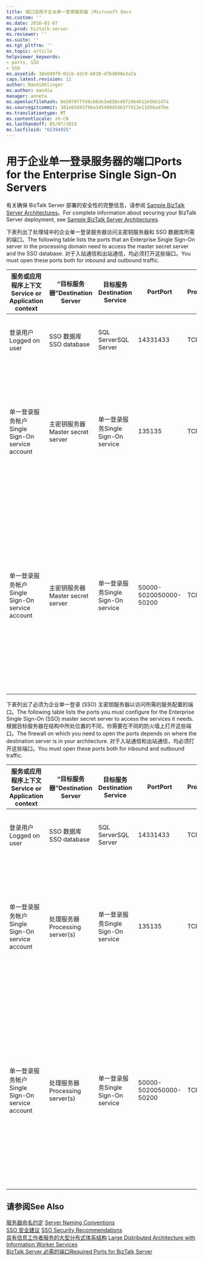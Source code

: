 ```yaml
---
title: 端口适用于企业单一登录服务器 |Microsoft Docs
ms.custom: ''
ms.date: 2016-01-07
ms.prod: biztalk-server
ms.reviewer: ''
ms.suite: ''
ms.tgt_pltfrm: ''
ms.topic: article
helpviewer_keywords:
- ports, SSO
- SSO
ms.assetid: 30eb99f9-02cb-43c9-b038-d7bd898e3a7a
caps.latest.revision: 12
author: MandiOhlinger
ms.author: mandia
manager: anneta
ms.openlocfilehash: 8e5070fffd9cb6de3e058cd9f2db4612e5bb147a
ms.sourcegitcommit: 381e83d43796a345488d54b3f7413e11d56ad7be
ms.translationtype: MT
ms.contentlocale: zh-CN
ms.lasthandoff: 05/07/2019
ms.locfileid: "65394855"
---
```

# <a name="ports-for-the-enterprise-single-sign-on-servers"></a><span data-ttu-id="fd098-102">用于企业单一登录服务器的端口</span><span class="sxs-lookup"><span data-stu-id="fd098-102">Ports for the Enterprise Single Sign-On Servers</span></span>
<span data-ttu-id="fd098-103">有关确保 BizTalk Server 部署的安全性的完整信息，请参阅 [Sample BizTalk Server Architectures](../core/sample-biztalk-server-architectures.md)。</span><span class="sxs-lookup"><span data-stu-id="fd098-103">For complete information about securing your BizTalk Server deployment, see [Sample BizTalk Server Architectures](../core/sample-biztalk-server-architectures.md).</span></span>  
  
 <span data-ttu-id="fd098-104">下表列出了处理域中的企业单一登录服务器访问主密钥服务器和 SSO 数据库所需的端口。</span><span class="sxs-lookup"><span data-stu-id="fd098-104">The following table lists the ports that an Enterprise Single Sign-On server in the processing domain need to access the master secret server and the SSO database.</span></span> <span data-ttu-id="fd098-105">对于入站通信和出站通信，均必须打开这些端口。</span><span class="sxs-lookup"><span data-stu-id="fd098-105">You must open these ports both for inbound and outbound traffic.</span></span>  
  
|<span data-ttu-id="fd098-106">服务或应用程序上下文</span><span class="sxs-lookup"><span data-stu-id="fd098-106">Service or Application context</span></span>|<span data-ttu-id="fd098-107">“目标服务器”</span><span class="sxs-lookup"><span data-stu-id="fd098-107">Destination Server</span></span>|<span data-ttu-id="fd098-108">目标服务</span><span class="sxs-lookup"><span data-stu-id="fd098-108">Destination Service</span></span>|<span data-ttu-id="fd098-109">Port</span><span class="sxs-lookup"><span data-stu-id="fd098-109">Port</span></span>|<span data-ttu-id="fd098-110">Protocol</span><span class="sxs-lookup"><span data-stu-id="fd098-110">Protocol</span></span>|<span data-ttu-id="fd098-111">Reason</span><span class="sxs-lookup"><span data-stu-id="fd098-111">Reason</span></span>|  
|------------------------------------|------------------------|-------------------------|----------|--------------|------------|  
|<span data-ttu-id="fd098-112">登录用户</span><span class="sxs-lookup"><span data-stu-id="fd098-112">Logged on user</span></span>|<span data-ttu-id="fd098-113">SSO 数据库</span><span class="sxs-lookup"><span data-stu-id="fd098-113">SSO database</span></span>|<span data-ttu-id="fd098-114">SQL Server</span><span class="sxs-lookup"><span data-stu-id="fd098-114">SQL Server</span></span>|<span data-ttu-id="fd098-115">1433</span><span class="sxs-lookup"><span data-stu-id="fd098-115">1433</span></span>|<span data-ttu-id="fd098-116">TCP</span><span class="sxs-lookup"><span data-stu-id="fd098-116">TCP</span></span>|<span data-ttu-id="fd098-117">若要创建并连接到 SSO 数据库。</span><span class="sxs-lookup"><span data-stu-id="fd098-117">To create and connect to the SSO database.</span></span>|  
|<span data-ttu-id="fd098-118">单一登录服务帐户</span><span class="sxs-lookup"><span data-stu-id="fd098-118">Single Sign-On service account</span></span>|<span data-ttu-id="fd098-119">主密钥服务器</span><span class="sxs-lookup"><span data-stu-id="fd098-119">Master secret server</span></span>|<span data-ttu-id="fd098-120">单一登录服务</span><span class="sxs-lookup"><span data-stu-id="fd098-120">Single Sign-On service</span></span>|<span data-ttu-id="fd098-121">135</span><span class="sxs-lookup"><span data-stu-id="fd098-121">135</span></span>|<span data-ttu-id="fd098-122">TCP</span><span class="sxs-lookup"><span data-stu-id="fd098-122">TCP</span></span>|<span data-ttu-id="fd098-123">与从主密钥服务器检索主密钥上单一登录服务的 SQL Server 建立事务性的连接</span><span class="sxs-lookup"><span data-stu-id="fd098-123">Transacted connection to SQL Server for the Single Sign-On service to retrieve the master secret key from the master secret server</span></span>|  
|<span data-ttu-id="fd098-124">单一登录服务帐户</span><span class="sxs-lookup"><span data-stu-id="fd098-124">Single Sign-On service account</span></span>|<span data-ttu-id="fd098-125">主密钥服务器</span><span class="sxs-lookup"><span data-stu-id="fd098-125">Master secret server</span></span>|<span data-ttu-id="fd098-126">单一登录服务</span><span class="sxs-lookup"><span data-stu-id="fd098-126">Single Sign-On service</span></span>|<span data-ttu-id="fd098-127">50000-50200</span><span class="sxs-lookup"><span data-stu-id="fd098-127">50000-50200</span></span>|<span data-ttu-id="fd098-128">TCP</span><span class="sxs-lookup"><span data-stu-id="fd098-128">TCP</span></span>|<span data-ttu-id="fd098-129">辅助 RPC 端口，用于从主密钥服务器检索的机密密钥。</span><span class="sxs-lookup"><span data-stu-id="fd098-129">Secondary RPC ports used to retrieve the secret key from the master secret server.</span></span> <span data-ttu-id="fd098-130">**注意：** 您可能需要打开多个辅助 RPC 端口，具体取决于服务器负载。</span><span class="sxs-lookup"><span data-stu-id="fd098-130">**Note:**  You may need to open more secondary RPC ports depending on your server load.</span></span>|  
  
 <span data-ttu-id="fd098-131">下表列出了必须为企业单一登录 (SSO) 主密钥服务器以访问所需的服务配置的端口。</span><span class="sxs-lookup"><span data-stu-id="fd098-131">The following table lists the ports you must configure for the Enterprise Single Sign-On (SSO) master secret server to access the services it needs.</span></span> <span data-ttu-id="fd098-132">根据目标服务器在结构中所处位置的不同，你需要在不同的防火墙上打开这些端口。</span><span class="sxs-lookup"><span data-stu-id="fd098-132">The firewall on which you need to open the ports depends on where the destination server is in your architecture.</span></span> <span data-ttu-id="fd098-133">对于入站通信和出站通信，均必须打开这些端口。</span><span class="sxs-lookup"><span data-stu-id="fd098-133">You must open these ports both for inbound and outbound traffic.</span></span>  
  
|<span data-ttu-id="fd098-134">服务或应用程序上下文</span><span class="sxs-lookup"><span data-stu-id="fd098-134">Service or Application context</span></span>|<span data-ttu-id="fd098-135">“目标服务器”</span><span class="sxs-lookup"><span data-stu-id="fd098-135">Destination Server</span></span>|<span data-ttu-id="fd098-136">目标服务</span><span class="sxs-lookup"><span data-stu-id="fd098-136">Destination Service</span></span>|<span data-ttu-id="fd098-137">Port</span><span class="sxs-lookup"><span data-stu-id="fd098-137">Port</span></span>|<span data-ttu-id="fd098-138">Protocol</span><span class="sxs-lookup"><span data-stu-id="fd098-138">Protocol</span></span>|<span data-ttu-id="fd098-139">Reason</span><span class="sxs-lookup"><span data-stu-id="fd098-139">Reason</span></span>|  
|------------------------------------|------------------------|-------------------------|----------|--------------|------------|  
|<span data-ttu-id="fd098-140">登录用户</span><span class="sxs-lookup"><span data-stu-id="fd098-140">Logged on user</span></span>|<span data-ttu-id="fd098-141">SSO 数据库</span><span class="sxs-lookup"><span data-stu-id="fd098-141">SSO database</span></span>|<span data-ttu-id="fd098-142">SQL Server</span><span class="sxs-lookup"><span data-stu-id="fd098-142">SQL Server</span></span>|<span data-ttu-id="fd098-143">1433</span><span class="sxs-lookup"><span data-stu-id="fd098-143">1433</span></span>|<span data-ttu-id="fd098-144">TCP</span><span class="sxs-lookup"><span data-stu-id="fd098-144">TCP</span></span>|<span data-ttu-id="fd098-145">若要创建并连接到 SSO 数据库。</span><span class="sxs-lookup"><span data-stu-id="fd098-145">To create and connect to the SSO database.</span></span>|  
|<span data-ttu-id="fd098-146">单一登录服务帐户</span><span class="sxs-lookup"><span data-stu-id="fd098-146">Single Sign-On service account</span></span>|<span data-ttu-id="fd098-147">处理服务器</span><span class="sxs-lookup"><span data-stu-id="fd098-147">Processing server(s)</span></span>|<span data-ttu-id="fd098-148">单一登录服务</span><span class="sxs-lookup"><span data-stu-id="fd098-148">Single Sign-On service</span></span>|<span data-ttu-id="fd098-149">135</span><span class="sxs-lookup"><span data-stu-id="fd098-149">135</span></span>|<span data-ttu-id="fd098-150">TCP</span><span class="sxs-lookup"><span data-stu-id="fd098-150">TCP</span></span>|<span data-ttu-id="fd098-151">与从主密钥服务器检索主密钥上单一登录服务的 SQL Server 建立事务性的连接</span><span class="sxs-lookup"><span data-stu-id="fd098-151">Transacted connection to SQL Server for the Single Sign-On service to retrieve the master secret key from the master secret server</span></span>|  
|<span data-ttu-id="fd098-152">单一登录服务帐户</span><span class="sxs-lookup"><span data-stu-id="fd098-152">Single Sign-On service account</span></span>|<span data-ttu-id="fd098-153">处理服务器</span><span class="sxs-lookup"><span data-stu-id="fd098-153">Processing server(s)</span></span>|<span data-ttu-id="fd098-154">单一登录服务</span><span class="sxs-lookup"><span data-stu-id="fd098-154">Single Sign-On service</span></span>|<span data-ttu-id="fd098-155">50000-50200</span><span class="sxs-lookup"><span data-stu-id="fd098-155">50000-50200</span></span>|<span data-ttu-id="fd098-156">TCP</span><span class="sxs-lookup"><span data-stu-id="fd098-156">TCP</span></span>|<span data-ttu-id="fd098-157">辅助 RPC 端口，用于从主密钥服务器检索的机密密钥。</span><span class="sxs-lookup"><span data-stu-id="fd098-157">Secondary RPC ports used to retrieve the secret key from the master secret server.</span></span> <span data-ttu-id="fd098-158">**注意：** 您可能需要打开多个辅助 RPC 端口，具体取决于服务器负载。</span><span class="sxs-lookup"><span data-stu-id="fd098-158">**Note:**  You may need to open more secondary RPC ports depending on your server load.</span></span>|  
  
## <a name="see-also"></a><span data-ttu-id="fd098-159">请参阅</span><span class="sxs-lookup"><span data-stu-id="fd098-159">See Also</span></span>  
 <span data-ttu-id="fd098-160">[服务器命名约定](../core/server-naming-conventions.md) </span><span class="sxs-lookup"><span data-stu-id="fd098-160">[Server Naming Conventions](../core/server-naming-conventions.md) </span></span>  
 <span data-ttu-id="fd098-161">[SSO 安全建议](../core/sso-security-recommendations.md) </span><span class="sxs-lookup"><span data-stu-id="fd098-161">[SSO Security Recommendations](../core/sso-security-recommendations.md) </span></span>  
 <span data-ttu-id="fd098-162">[具有信息工作者服务的大型分布式体系结构](../core/large-distributed-architecture-with-information-worker-services.md) </span><span class="sxs-lookup"><span data-stu-id="fd098-162">[Large Distributed Architecture with Information Worker Services](../core/large-distributed-architecture-with-information-worker-services.md) </span></span>  
 [<span data-ttu-id="fd098-163">BizTalk Server 必需的端口</span><span class="sxs-lookup"><span data-stu-id="fd098-163">Required Ports for BizTalk Server</span></span>](../core/required-ports-for-biztalk-server.md)